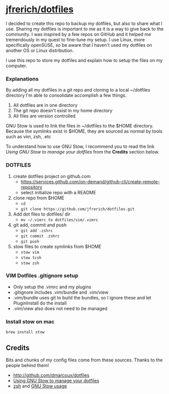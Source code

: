 # <a href="https://github.com/jfrerich/dotfiles">jfrerich/dotfiles</a>

I decided to create this repo to backup my dotfiles, but also to share what I
use. Sharing my dotfiles is important to me as it is a way to give back to the
community. I was inspired by a few repos on GitHub and it helped me tremendously
in my quest to fine-tune my setup. I use Linux, more specifically openSUSE, so
be aware that I haven't used my dotfiles on another OS or Linux distribution.

I use this repo to store my dotfiles and explain how to setup the files on my computer.

### Explanations

By adding all my dotfiles in a git repo and cloning to a local ~/dotfiles directory
I'm able to consolidate accomplish a few things.

1. All dotfiles are in one directory
1. The git repo doesn't exist in my home directory
1. All files are version controlled

GNU Stow is used to link the files in ~/dotfiles to the $HOME directory. Because the 
symlinks exist in $HOME, they are sourced as normal by tools such as vim, zsh, .etc

To understand how to use GNU Stow, I recommend you to read the link *Using GNU Stow 
to manage your dotfiles* from the **Credits** section below.

### DOTFILES 

1. create dotfiles project on github.com
    - https://services.github.com/on-demand/github-cli/create-remote-repository
    - select initialize repo with a README
2. clone repo from $HOME
    - `cd`
    - `git clone https://github.com/jfrerich/dotfiles.git`
3. Add dot files to dotfiles/ dir
    - `mv ~/.vimrc to dotfiles/vim/.vimrc`
4. git add, commit and push
    - `git add .zshrc`
    - `git commit .zshrc`
    - `git push` 
5. stow files to create symlinks from $HOME
    - `stow vim`
    - `stow tcsh`
    - `stow zsh`
  
### VIM Dotfiles .gitignore setup

- Only setup the .vimrc and my plugins 
- .gitignore includes .vim/bundle and .vim/view 
- .vim/bundle uses git to build the bundles, so I ignore these and let PluginInstall do the install
- .vim/view also does not need to be managed

### Install stow on mac
`brew install stow`
## Credits

Bits and chunks of my config files come from these sources. Thanks to the people
behind them!
- http://github.com/dmarcoux/dotfiles
- [Using GNU Stow to manage your
  dotfiles](http://brandon.invergo.net/news/2012-05-26-using-gnu-stow-to-manage-your-dotfiles.html)
- [zsh](https://github.com/xero/dotfiles) and [GNU Stow
  usage](https://github.com/xero/dotfiles/issues/6)



